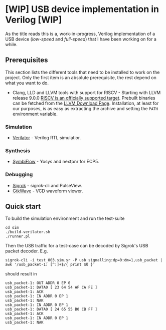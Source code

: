 # [WIP] USB device implementation in Verilog [WIP]

As the title reads this is a, work-in-progress, Verilog implementation of a USB
device (*low-speed* and *full-speed*) that I have been working on for a while.

## Prerequisites

This section lists the different tools that need to be installed to work on the
project. Only the first item is an absolute prerequisite, the rest depend on
what you want to do.

* Clang, LLD and LLVM tools with support for RISCV - Starting with LLVM release
 9.0.0 [RISCV is an officially supported
 target](https://releases.llvm.org/9.0.0/docs/ReleaseNotes.html#changes-to-the-riscv-target).
 Prebuilt binaries can be fetched from the [LLVM Download
 Page](https://releases.llvm.org/download.html). Installation, at least for our
 purposes, is as easy as extracting the archive and setting the `PATH`
 environment variable.

### Simulation

* [Verilator](https://www.veripool.org/wiki/verilator) - Verilog RTL simulatior.

### Synthesis

* [SymbiFlow](https://symbiflow.github.io/) - Yosys and nextpnr for ECP5.

### Debugging

* [Sigrok](https://sigrok.org/) - sigrok-cli and PulseView.
* [GtkWave](http://gtkwave.sourceforge.net/) - VCD waveform viewer.

## Quick start

To build the simulation environment and run the test-suite
```
cd sim
./build-verilator.sh
./runner.pl
```
Then the USB traffic for a test-case can be decoded by Sigrok's USB packet
decoder. E.g.
```
sigrok-cli -i test_003.sim.sr -P usb_signalling:dp=0:dm=1,usb_packet | awk '/usb_packet-1: [^:]+$/{ print $0 }'
```
should result in
```
usb_packet-1: OUT ADDR 0 EP 0
usb_packet-1: DATA0 [ 23 64 54 AF CA FE ]
usb_packet-1: ACK
usb_packet-1: IN ADDR 0 EP 1
usb_packet-1: NAK
usb_packet-1: IN ADDR 0 EP 1
usb_packet-1: DATA0 [ 24 65 55 B0 CB FF ]
usb_packet-1: ACK
usb_packet-1: IN ADDR 0 EP 1
usb_packet-1: NAK
```
